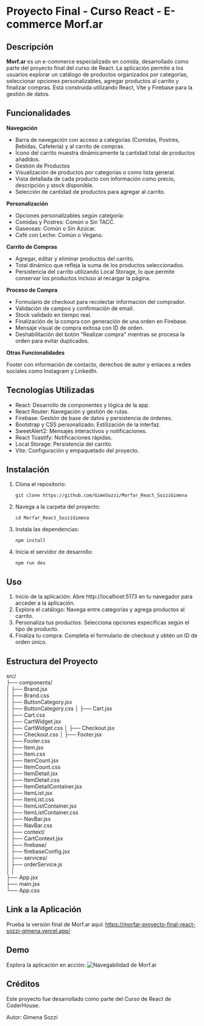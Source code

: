 # Proyecto Final - Curso React - E-commerce Morf.ar

## Descripción

**Morf.ar** es un e-commerce especializado en comida, desarrollado como parte del proyecto final del curso de React. La aplicación permite a los usuarios explorar un catálogo de productos organizados por categorías, seleccionar opciones personalizables, agregar productos al carrito y finalizar compras. Está construida utilizando React, Vite y Firebase para la gestión de datos.

## Funcionalidades

**Navegación**

- Barra de navegación con acceso a categorías (Comidas, Postres, Bebidas, Cafetería) y al carrito de compras.
- Ícono del carrito muestra dinámicamente la cantidad total de productos añadidos.
- Gestión de Productos
- Visualización de productos por categorías o como lista general.
- Vista detallada de cada producto con información como precio, descripción y stock disponible.
- Selección de cantidad de productos para agregar al carrito.

**Personalización**

- Opciones personalizables según categoría:
- Comidas y Postres: Común o Sin TACC.
- Gaseosas: Común o Sin Azúcar.
- Café con Leche: Común o Vegano.

**Carrito de Compras**

- Agregar, editar y eliminar productos del carrito.
- Total dinámico que refleja la suma de los productos seleccionados.
- Persistencia del carrito utilizando Local Storage, lo que permite conservar los productos incluso al recargar la página.

**Proceso de Compra**

- Formulario de checkout para recolectar información del comprador.
- Validación de campos y confirmación de email.
- Stock validado en tiempo real.
- Finalización de la compra con generación de una orden en Firebase.
- Mensaje visual de compra exitosa con ID de orden.
- Deshabilitación del botón "Realizar compra" mientras se procesa la orden para evitar duplicados.

**Otras Funcionalidades**

Footer con información de contacto, derechos de autor y enlaces a redes sociales como Instagram y LinkedIn.

## Tecnologías Utilizadas

- React: Desarrollo de componentes y lógica de la app.
- React Router: Navegación y gestión de rutas.
- Firebase: Gestión de base de datos y persistencia de órdenes.
- Bootstrap y CSS personalizado: Estilización de la interfaz.
- SweetAlert2: Mensajes interactivos y notificaciones.
- React Toastify: Notificaciones rápidas.
- Local Storage: Persistencia del carrito.
- Vite: Configuración y empaquetado del proyecto.

## Instalación

1. Clona el repositorio:

   `git clone https://github.com/GimeSozzi/Morfar_React_SozziGimena`

2. Navega a la carpeta del proyecto:

   `cd Morfar_React_SozziGimena`

3. Instala las dependencias:

   `npm install`

4. Inicia el servidor de desarrollo:

   `npm run dev`

## Uso

1. Inicio de la aplicación: Abre http://localhost:5173 en tu navegador para acceder a la aplicación.
2. Explora el catálogo: Navega entre categorías y agrega productos al carrito.
3. Personaliza tus productos: Selecciona opciones específicas según el tipo de producto.
4. Finaliza tu compra: Completa el formulario de checkout y obtén un ID de orden único.

## Estructura del Proyecto

src/  
├── components/  
│ ├── Brand.jsx  
│ ├── Brand.css  
│ ├── ButtonCategory.jsx  
│ ├── ButtonCategory.css
│ ├── Cart.jsx  
│ ├── Cart.css  
│ ├── CartWidget.jsx  
│ ├── CartWidget.css
│ ├── Checkout.jsx  
│ ├── Checkout.css
│ ├── Footer.jsx  
│ ├── Footer.css  
│ ├── Item.jsx  
│ ├── Item.css  
│ ├── ItemCount.jsx  
│ ├── ItemCount.css  
│ ├── ItemDetail.jsx  
│ ├── ItemDetail.css  
│ ├── ItemDetailContainer.jsx  
│ ├── ItemList.jsx  
│ ├── ItemList.css  
│ ├── ItemListContainer.jsx  
│ ├── ItemListContainer.css  
│ ├── NavBar.jsx  
│ ├── NavBar.css  
│
├── context/  
│ ├── CartContext.jsx  
│
├── firebase/  
│ ├── firebaseConfig.jsx  
│
├── services/  
│ ├── orderService.js  
│
│  
├── App.jsx  
├── main.jsx  
└── App.css

## Link a la Aplicación

Prueba la versión final de Morf.ar aquí:
https://morfar-proyecto-final-react-sozzi-gimena.vercel.app/

## Demo

Explora la aplicación en acción:
![Navegabilidad de Morf.ar](./morfar-gif.gif)

## Créditos

Este proyecto fue desarrollado como parte del Curso de React de CoderHouse.

Autor: Gimena Sozzi
